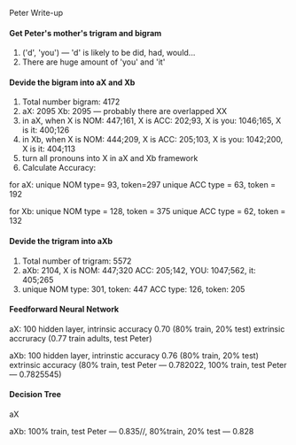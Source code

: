 Peter Write-up

#### Get Peter's mother's trigram and bigram 

1. ('d', 'you') — 'd' is likely to be did, had, would...
2. There are huge amount of 'you' and 'it'

#### Devide the bigram into aX and Xb

1. Total number bigram: 4172
2. aX: 2095 Xb: 2095 — probably there are overlapped XX
3. in aX, when X is NOM: 447;161, X is ACC: 202;93, X is you: 1046;165, X is it: 400;126
4. in Xb, when X is NOM: 444;209, X is ACC: 205;103, X is you: 1042;200, X is it: 404;113
5. turn all pronouns into X in aX and Xb framework
6. Calculate Accuracy: 

for aX: unique NOM type= 93, token=297   unique ACC type = 63, token = 192

for Xb: unique NOM type = 128, token = 375     unique ACC type = 62, token = 132



#### Devide the trigram into aXb

1. Total number of trigram: 5572
2. aXb: 2104, X is NOM: 447;320  ACC: 205;142, YOU: 1047;562, it: 405;265
3. unique NOM type: 301, token: 447 ACC type: 126, token: 205



#### Feedforward Neural Network

aX: 100 hidden layer, intrinsic accuracy 0.70 (80% train, 20% test) extrinsic accruracy (0.77 train adults, test Peter)

aXb: 100 hidden layer, intrinstic accuracy 0.76 (80% train, 20% test) extrinsic accuracy (80% train, test Peter — 0.782022, 100% train, test Peter — 0.7825545)

#### Decision Tree

aX

aXb: 100% train, test Peter — 0.835//, 80%train, 20% test — 0.828



